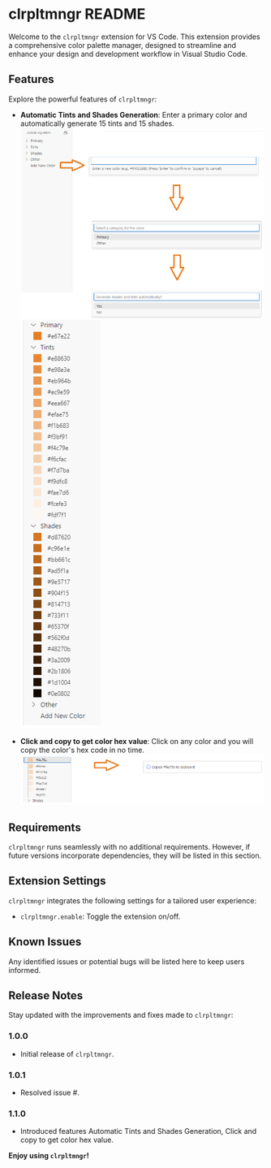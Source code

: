 # clrpltmngr README

Welcome to the `clrpltmngr` extension for VS Code. This extension provides a comprehensive color palette manager, designed to streamline and enhance your design and development workflow in Visual Studio Code.

## Features

Explore the powerful features of `clrpltmngr`:

- **Automatic Tints and Shades Generation**: Enter a primary color and automatically generate 15 tints and 15 shades.
  ![Automatic Tints and Shades Generation](img/add_new_color.png)
  ![Automatic Tints and Shades Generation](img/result.png)

- **Click and copy to get color hex value**: Click on any color and you will copy the color's hex code in no time.
  ![Click and copy color hex value](img/click-copy.png)

## Requirements

`clrpltmngr` runs seamlessly with no additional requirements. However, if future versions incorporate dependencies, they will be listed in this section.

## Extension Settings

`clrpltmngr` integrates the following settings for a tailored user experience:

- `clrpltmngr.enable`: Toggle the extension on/off.

## Known Issues

Any identified issues or potential bugs will be listed here to keep users informed.

## Release Notes

Stay updated with the improvements and fixes made to `clrpltmngr`:

### 1.0.0

- Initial release of `clrpltmngr`.

### 1.0.1

- Resolved issue #.

### 1.1.0

- Introduced features Automatic Tints and Shades Generation, Click and copy to get color hex value.

**Enjoy using `clrpltmngr`!**
